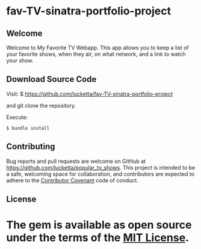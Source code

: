 # fav-TV-sinatra-portfolio-project

## Welcome
Welcome to My Favorite TV Webapp. This app allows you to keep a list of your favorite shows, when they air, on what network, and a link to watch your show.

## Download Source Code

Visit: $ https://github.com/lucketta/fav-TV-sinatra-portfolio-project

and git clone the repository.

Execute:

    $ bundle install

## Contributing

Bug reports and pull requests are welcome on GitHub at https://github.com/lucketta/popular_tv_shows. This project is intended to be a safe, welcoming space for collaboration, and contributors are expected to adhere to the [Contributor Covenant](http://contributor-covenant.org) code of conduct.


## License

The gem is available as open source under the terms of the [MIT License](http://opensource.org/licenses/MIT).
=======
